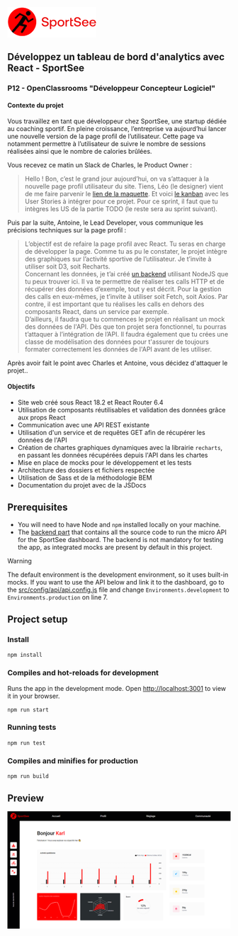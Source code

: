 ![SportSee Icon](./src/assets/logo.PNG)

## Développez un tableau de bord d'analytics avec React - SportSee

### P12 - OpenClassrooms "Développeur Concepteur Logiciel"

#### Contexte du projet

Vous travaillez en tant que développeur chez SportSee, une startup dédiée au coaching sportif. En pleine croissance, l’entreprise va aujourd’hui lancer une nouvelle version de la page profil de l’utilisateur. Cette page va notamment permettre à l’utilisateur de suivre le nombre de sessions réalisées ainsi que le nombre de calories brûlées.

Vous recevez ce matin un Slack de Charles, le Product Owner :

> Hello ! Bon, c’est le grand jour aujourd’hui, on va s’attaquer à la nouvelle page profil utilisateur du site. Tiens, Léo (le designer) vient de me faire parvenir le [lien de la maquette](./src/assets/Maquette%20SportSee.pdf). Et voici [le kanban](https://sweet-trumpet-f3c.notion.site/Tableau-de-bord-SportSee-99f962746cae4bf7aa9fe0e436f2a220?pvs=4) avec les User Stories à intégrer pour ce projet. Pour ce sprint, il faut que tu intègres les US de la partie TODO (le reste sera au sprint suivant).

Puis par la suite, Antoine, le Lead Developer, vous communique les précisions techniques sur la page profil :

> L’objectif est de refaire la page profil avec React. Tu seras en charge de développer la page. Comme tu as pu le constater, le projet intègre des graphiques sur l’activité sportive de l’utilisateur. Je t’invite à utiliser soit D3, soit Recharts. <br/> Concernant les données, je t’ai créé [un backend](https://github.com/Alex-Pqn/SportSee-backend-ocr_dcl) utilisant NodeJS que tu peux trouver ici. Il va te permettre de réaliser tes calls HTTP et de récupérer des données d’exemple, tout y est décrit. Pour la gestion des calls en eux-mêmes, je t’invite à utiliser soit Fetch, soit Axios. Par contre, il est important que tu réalises les calls en dehors des composants React, dans un service par exemple. <br/> D’ailleurs, il faudra que tu commences le projet en réalisant un mock des données de l'API. Dès que ton projet sera fonctionnel, tu pourras t’attaquer à l’intégration de l’API. Il faudra également que tu crées une classe de modélisation des données pour t'assurer de toujours formater correctement les données de l'API avant de les utiliser.

Après avoir fait le point avec Charles et Antoine, vous décidez d'attaquer le projet..

#### Objectifs

- Site web créé sous React 18.2 et React Router 6.4
- Utilisation de composants réutilisables et validation des données grâce aux props React
- Communication avec une API REST existante
- Utilisation d'un service et de requêtes GET afin de récupérer les données de l'API
- Création de chartes graphiques dynamiques avec la librairie `recharts`, en passant les données récupérées depuis l'API dans les chartes
- Mise en place de mocks pour le développement et les tests
- Architecture des dossiers et fichiers respectée
- Utilisation de Sass et de la méthodologie BEM
- Documentation du projet avec de la JSDocs

## Prerequisites

- You will need to have Node and `npm` installed locally on your machine.
- The [backend part](https://github.com/Alex-Pqn/SportSee-backend-ocr_dcl) that contains all the source code to run the micro API for the SportSee dashboard. The backend is not mandatory for testing the app, as integrated mocks are present by default in this project.

> [!WARNING]  
> The default environment is the development environment, so it uses built-in mocks. If you want to use the API below and link it to the dashboard, go to the [src/config/api/api.config.js](./src/config/api/api.config.js) file and change `Environments.development` to `Environments.production` on line 7.

## Project setup

### Install

```
npm install
```

### Compiles and hot-reloads for development

Runs the app in the development mode.
Open [http://localhost:3001](http://localhost:3001) to view it in your browser.

```
npm run start
```

### Running tests

```
npm run test
```

### Compiles and minifies for production

```
npm run build
```

## Preview

![SportSee](./src/assets/SportSee.png)
